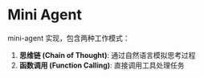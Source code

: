# Mini Agent

mini-agent 实现，包含两种工作模式：

1. **思维链 (Chain of Thought)**: 通过自然语言模拟思考过程
2. **函数调用 (Function Calling)**: 直接调用工具处理任务